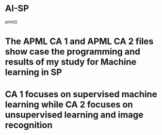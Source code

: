 # AI-SP
  print()
# The APML CA 1 and APML CA 2 files show case the programming and results of my study for Machine learning in SP
# CA 1 focuses on supervised machine learning while CA 2 focuses on unsupervised learning and image recognition
